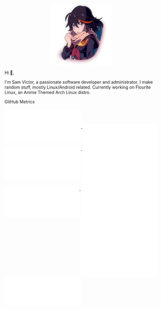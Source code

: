 <p align="center">
  <img src="metrics/ryuko.jpg" width="200" height="200">
</p>

Hi 👋,

I'm Sam Victor, a passionate software developer and administrator. I make random stuff, mostly Linux/Android related. Currently working on Flourite Linux, an Anime Themed Arch Linux distro.

<!-- [gitoxide]: https://github.com/samvictordr/gitoxide
[gitpython]: https://github.com/gitpython-developers/GitPython
[sponsoring]: https://github.com/sponsors/Byron
[timesheets]: https://github.com/samvictordr/byron/tree/main/timesheets -->

<summary>GitHub Metrics</summary>
  
<br>
<a href="https://github.com/samvictordr">
  <img align="top" width="50%" src="./metrics/header.svg" />
</a>
<br/>
<a href="https://github.com/samvictordr">
  <img align="top" width="50%" src="./metrics/repositories.svg" />
</a>
<a href="https://github.com/samvictordr">
  <img align="top" width="49%" src="./metrics/acti_comm.svg" />
</a>

<a href="https://github.com/samvictordr">
  <img align="top" width="50%" src="./metrics/iso_calender.svg" />
</a>

<a href="https://github.com/samvictordr">
    <img align="top" width="49%" src="./metrics/issue_pr_lang.svg" />
</a>

<a href="https://github.com/samvictordr">
    <img align="top" width="49%" src="./metrics/achievements.svg" />
</a>

<a href="https://github.com/samvictordr">
  <img align="top" width="50%" src="./metrics/anilist.svg" />
</a>

<a href="https://github.com/samvictordr">
  <img align="top" width="50%" src="./metrics/characters.svg" />
</a>

